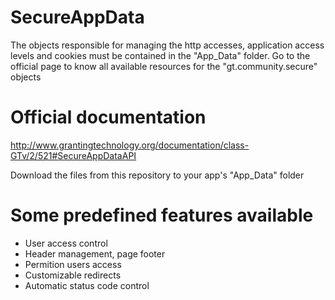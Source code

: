# SecureAppData
The objects responsible for managing the http accesses, application access levels and cookies must be contained in the "App_Data" folder. Go to the official page to know all available resources for the "gt.community.secure" objects

# Official documentation
http://www.grantingtechnology.org/documentation/class-GTv/2/521#SecureAppDataAPI


Download the files from this repository to your app's "App_Data" folder

# Some predefined features available

* User access control 
* Header management, page footer
* Permition users access
* Customizable redirects
* Automatic status code control
